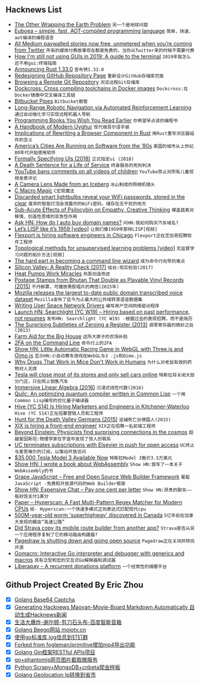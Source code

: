 ## Hacknews List


- [The Other Wrapping the Earth Problem](https://www.solipsys.co.uk/new/TheOtherWrappingTheEarthProblem.html?sb27h)  `另一个是地球问题`
- [Euboea – simple, fast, AOT-compiled programming language](https://github.com/KrzysztofSzewczyk/Euboea)  `简单，快速，aot编译的编程语言`
- [All Medium paywalled stories now free, unmetered when you’re coming from Twitter](https://twitter.com/ev/status/1100899021621583872)  `所有的媒体付费故事现在都是免费的，当你从Twitter来的时候不需要付费`
- [How I&#39;m still not using GUIs in 2019: A guide to the terminal](https://www.lucasfcosta.com/2019/02/10/terminal-guide-2019.html)  `2019年我怎么还不用gui:终端指南`
- [Announcing Rust 1.33.0](https://blog.rust-lang.org/2019/02/28/Rust-1.33.0.html)  `宣布锈1.33.0`
- [Redesigning GitHub Repository Page](http://tonsky.me/blog/github-redesign/)  `重新设计GitHub存储库页面`
- [Browsing a Remote Git Repository](https://begriffs.com/posts/2019-02-21-browsing-remote-git.html)  `浏览远程Git存储库`
- [Dockcross: Cross compiling toolchains in Docker images](https://github.com/dockcross/dockcross#dockcross)  `Dockcross:在Docker镜像中交叉编译工具链`
- [Bitbucket Pipes](https://bitbucket.org/blog/meet-bitbucket-pipes-30-ways-to-automate-your-ci-cd-pipeline)  `Bitbucket都管`
- [Long-Range Robotic Navigation via Automated Reinforcement Learning](https://ai.googleblog.com/2019/02/long-range-robotic-navigation-via.html)  `通过自动强化学习实现远程机器人导航`
- [Programming Books You Wish You Read Earlier](https://hackernoon.com/programming-books-you-wish-you-read-earlier-1066ce29cd9d)  `你希望早点读的编程书`
- [A Handbook of Modern Uyghur](https://kuscholarworks.ku.edu/bitstream/handle/1808/5624/EngYakDwy2009_Uyg1full_10.pdf?sequence=3)  `现代维吾尔语手册`
- [Implications of Rewriting a Browser Component in Rust](https://hacks.mozilla.org/2019/02/rewriting-a-browser-component-in-rust/)  `用Rust重写浏览器组件的含义`
- [America’s Cities Are Running on Software from the ’80s](https://www.bloombergquint.com/businessweek/america-s-cities-are-running-on-software-from-the-80s)  `美国的城市从上世纪80年代开始使用软件`
- [Formally Specifying UIs (2018)](https://www.hillelwayne.com/post/formally-specifying-uis/)  `正式指定ui (2018)`
- [A Death Sentence for a Life of Service](https://livingotherwise.com/2019/01/22/death-sentence-life-service/)  `终身服务的死刑判决`
- [YouTube bans comments on all videos of children](https://www.bbc.co.uk/news/technology-47408969)  `YouTube禁止对所有儿童视频发表评论`
- [A Camera Lens Made from an Iceberg](https://www.mathieustern.com/blog/2018/10/22/l437fjpq58g619vlkm6t1iwhk8s6dr)  `冰山制成的照相机镜头`
- [C Macro Magic](http://sagartewari01.com/c-macro-magic/)  `C宏观魔法`
- [Discarded smart lightbulbs reveal your WiFi passwords, stored in the clear](https://boingboing.net/2019/01/29/fiat-lux.html)  `废弃的智能灯泡会泄露你的WiFi密码，储存在无干扰的地方`
- [Sub-Acute Effects of Psilocybin on Empathy, Creative Thinking](https://www.tandfonline.com/doi/full/10.1080/02791072.2019.1580804)  `裸盖菇素对移情、创造性思维的亚急性作用`
- [Ask HN: How do I auto buy domain names?](item?id=19271556)  `问HN:我如何购买汽车域名?`
- [Let’s LISP like it’s 1959 [video]](https://www.youtube.com/watch?v=hGY3uBHVVr4)  `让我们像1959年那样LISP[视频]`
- [Flexport is hiring software engineers in Chicago](https://www.flexport.com/careers/department/engineering)  `Flexport正在芝加哥招聘软件工程师`
- [Topological methods for unsupervised learning problems [video]](https://slideslive.com/38913519/topological-approaches-for-unsupervised-learning)  `无监督学习问题的拓扑方法[视频]`
- [The hard part in becoming a command line wizard](https://www.johndcook.com/blog/2019/02/18/command-line-wizard/)  `成为命令行向导的难点`
- [Silicon Valley: A Reality Check (2017)](https://slatestarcodex.com/2017/05/11/silicon-valley-a-reality-check/)  `硅谷:现实检验(2017)`
- [Heat Pumps Work Miracles](https://dothemath.ucsd.edu/2012/06/heat-pumps-work-miracles/)  `热泵创造奇迹`
- [Postage Stamps from Bhutan That Double as Playable Vinyl Records (2015)](http://www.openculture.com/2015/10/postage-stamps-from-bhutan-that-double-as-playable-vinyl-records.html)  `不丹邮票，可播放黑胶唱片的两倍(2015年)`
- [Mozilla releases the largest to-date public domain transcribed voice dataset](https://blog.mozilla.org/blog/2019/02/28/sharing-our-common-voices-mozilla-releases-the-largest-to-date-public-domain-transcribed-voice-dataset/)  `Mozilla发布了迄今为止最大的公共域转录语音数据集`
- [Writing User Space Network Drivers](https://arxiv.org/abs/1901.10664)  `编写用户空间网络驱动程序`
- [Launch HN: Searchlight (YC W19) – Hiring based on past performance, not resumes](item?id=19273409)  `发布HN: Searchlight (YC W19) -根据过去的表现招聘，而不是简历`
- [The Surprising Subtleties of Zeroing a Register (2013)](https://randomascii.wordpress.com/2012/12/29/the-surprising-subtleties-of-zeroing-a-register/)  `调零寄存器的微妙之处(2013)`
- [Farm Aid for the Big House](https://www.vera.org/in-our-backyards-stories/farm-aid-for-the-big-house)  `这所大房子的农场补助`
- [2FA on the Command Line](https://www.sendthemtomir.com/blog/cli-2-factor-authentication)  `命令行上的2FA`
- [Show HN: Little Automatic Racing Game in WebGL with Three.js and Oimo.js](http://emh.lart.no/publish/csb/csb3d/v1/?dupCount=10&amp;swarmCount=1&amp;unitScale=0.2&amp;ownPhysics=false)  `显示HN:小自动赛车游戏在WebGL与3 .js和Oimo.js`
- [Why Drugs That Work in Mice Don&#39;t Work in Humans](https://thelri.org/blog-and-news/why-drugs-that-work-in-mice-dont-work-in-humans/)  `为什么对老鼠有效的药物对人无效`
- [Tesla will close most of its stores and only sell cars online](https://www.theverge.com/2019/2/28/18245296/tesla-stores-closing-online-only-car-sales)  `特斯拉将关闭大部分门店，只在网上销售汽车`
- [Immersive Linear Algebra (2016)](http://immersivemath.com/ila/index.html)  `沉浸式线性代数(2016)`
- [Quilc: An optimizing quantum compiler written in Common Lisp](https://github.com/rigetti/quilc)  `一个用Common Lisp编写的优化量子编译器`
- [Hive (YC S14) Is Hiring Marketers and Engineers in Kitchener-Waterloo](https://www.hive.co/l/blog-job-feb-26)  `Hive (YC S14)正在招募营销人员和工程师`
- [Hunt for the Death Valley Germans (2015)](http://www.otherhand.org/home-page/search-and-rescue/the-hunt-for-the-death-valley-germans/)  `追捕死亡谷德国人(2015)`
- [XIX is hiring a front-end engineer](item?id=19274393)  `XIX正在招聘一名前端工程师`
- [Beyond Einstein: Physicists find surprising connections in the cosmos](https://discovery.princeton.edu/2018/12/02/beyond-einstein-physicists-find-surprising-connections-in-the-cosmos/)  `超越爱因斯坦:物理学家在宇宙中发现了惊人的联系`
- [UC terminates subscriptions with Elsevier in push for open access](https://www.universityofcalifornia.edu/press-room/uc-terminates-subscriptions-worlds-largest-scientific-publisher-push-open-access-publicly)  `UC终止与爱思唯尔的订阅，以推动开放访问`
- [$35,000 Tesla Model 3 Available Now](https://www.tesla.com/blog/35000-tesla-model-3-available-now)  `特斯拉Model 3售价3.5万美元`
- [Show HN: I wrote a book about WebAssembly](item?id=19274941)  `Show HN:我写了一本关于WebAssembly的书`
- [Grape JavaScript – Free and Open Source Web Builder Framework](https://grapesjs.com/)  `葡萄JavaScript -免费和开放源代码的Web Builder框架`
- [Show HN: Expensive Chat – Pay one cent per letter](https://expensive.chat)  `Show HN:昂贵的聊天——每封信支付1美分`
- [Paper – Hyperscan: A Fast Multi-Pattern Regex Matcher for Modern CPUs](https://branchfree.org/2019/02/28/paper-hyperscan-a-fast-multi-pattern-regex-matcher-for-modern-cpus/)  `纸- Hyperscan:一个快速多模式正则表达式匹配现代cpu`
- [500M-year-old worm &#39;superhighway&#39; discovered in Canada](https://phys.org/news/2019-02-million-year-old-worm-superhighway-canada.html)  `5亿年前在加拿大发现的蠕虫“高速公路”`
- [Did Strava copy its mobile route builder from another app?](https://cyclingtips.com/2019/02/did-strava-copy-its-mobile-route-builder-from-another-app/)  `Strava是否从另一个应用程序复制了它的移动路由构建器?`
- [Pagedraw is shutting down and going open source](https://pagedraw.io/)  `Pagedraw正在关闭并转向开源`
- [Gomacro: Interactive Go interpreter and debugger with generics and macros](https://github.com/cosmos72/gomacro#gomacro---interactive-go-interpreter-and-debugger-with-generics-and-macros)  `具有泛型和宏的交互式Go解释器和调试器`
- [Liberapay – A recurrent donations platform](https://liberapay.com/)  `一个经常性的捐赠平台`

## Github Project Created By Eric Zhou

- [x] [Golang Base64 Captcha](https://github.com/mojocn/base64Captcha)
- [x] [Generating Hacknews Maoyan-Movie-Board Markdown Automatically 自动生成Hacknews新闻](https://github.com/dejavuzhou/md-genie)
- [x] [生活大爆炸-谢尔顿-剪刀石头布-百度智能音箱](https://github.com/mojocn/dueros-bang-game)
- [x] [Golang Beego网站 mojotv.cn](https://github.com/mojocn/www.mojotv.cn)
- [x] [使用go标准库,log信息到钉钉群](https://github.com/mojocn/dooger)
- [x] [Forked from fogleman/primitive增加mp4导出功能](https://github.com/mojocn/primitive)
- [x] [Golang Gin框架RESTful APIs项目](https://github.com/JJJJJJJerk/ezier-golang-web-api-framework)
- [x] [go+phantomjs网页图片截取微服务](https://github.com/mojocn/screen_shot)
- [x] [Python Scrapy+MongoDB+cnbeta爬虫样板](https://github.com/mojocn/scrapy_mongodb_boilerplate_cnbeta)
- [x] [Golang Geolocation Ip转换到省市](https://github.com/mojocn/ip2location)